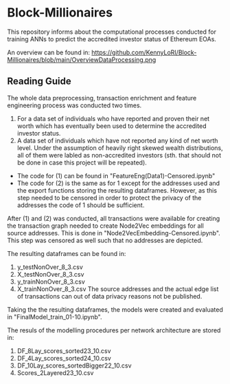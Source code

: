 # Block-Millionaires
This repository informs about the computational processes conducted for training ANNs to predict the accredited investor status of Ethereum EOAs.

An overview can be found in: https://github.com/KennyLoRI/Block-Millionaires/blob/main/OverviewDataProcessing.png

## Reading Guide
The whole data preprocessing, transaction enrichment and feature engineering process was conducted two times. 
1. For a data set of individuals who have reported and proven their net worth which has eventually been used to determine the accredited investor status. 
2. A data set of individuals which have not reported any kind of net worth level. Under the assumption of heavily right skewed wealth distributions, all of them were labled as non-accredited investors (sth. that should not be done in case this project will be repeated).

- The code for (1) can be found in "FeatureEng(Data1)-Censored.ipynb"
- The code for (2) is the same as for 1 except for the addresses used and the export functions storing the resulting dataframes. However, as this step needed to be censored in order to protect the privacy of the addresses the code of 1 should be sufficient.

After (1) and (2) was conducted, all transactions were available for creating the transaction graph needed to create Node2Vec embeddings for all source addresses. This is done in "Node2VecEmbedding-Censored.ipynb". This step was censored as well such that no addresses are depicted.

The resulting dataframes can be found in: 
1. y_testNonOver_8_3.csv
2. X_testNonOver_8_3.csv
3. y_trainNonOver_8_3.csv
4. X_trainNonOver_8_3.csv
The source addresses and the actual edge list of transactions can out of data privacy reasons not be published.

Taking the the resulting dataframes, the models were created and evaluated in "FinalModel_train_01-10.ipynb". 

The resuls of the modelling procedures per network architecture are stored in: 
1. DF_8Lay_scores_sorted23_10.csv
2. DF_4Lay_scores_sorted24_10.csv
3. DF_10Lay_scores_sortedBigger22_10.csv
4. Scores_2Layered23_10.csv




